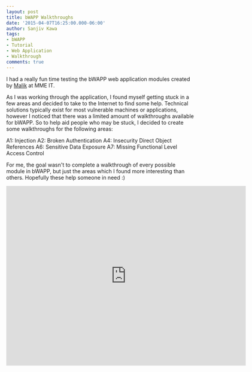 ```yaml
---
layout: post
title: bWAPP Walkthroughs
date: '2015-04-07T16:25:00.000-06:00'
author: Sanjiv Kawa
tags:
- bWAPP
- Tutorial
- Web Application
- Walkthrough
comments: true
---
```


I had a really fun time testing the bWAPP web application modules created by <a href="https://twitter.com/mme_it">Malik</a> at MME IT.

As I was working through the application, I found myself getting stuck in a few areas and decided to take to the Internet to find some help. Technical solutions typically exist for most vulnerable machines or applications, however I noticed that there was a limited amount of walkthroughs available for bWAPP. So to help aid people who may be stuck, I decided to create some walkthroughs for the following areas:

A1: Injection
A2: Broken Authentication
A4: Insecurity Direct Object References
A6: Sensitive Data Exposure
A7: Missing Functional Level Access Control

For me, the goal wasn't to complete a walkthrough of every possible module in bWAPP, but just the areas which I found more interesting than others. Hopefully these help someone in need :)

<center><iframe frameborder="0" src="https://www.scribd.com/embeds/385323969/content?start_page=1&view_mode=scroll&access_key=key-5rg34ferA6J4nej2d011&show_recommendations=true" height="480" width="640;"></iframe></center>
